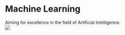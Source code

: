 # Machine Learning  
Aiming for excellence in the field of Artificial Intelligence.<br> 
![](https://quotes-github-readme.vercel.app/api?type=horizontal&theme=dark)
